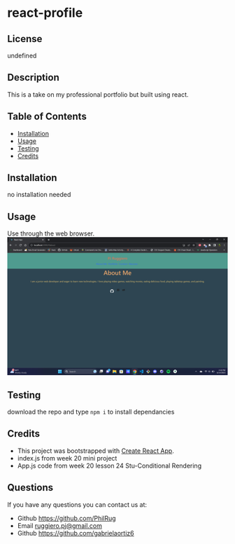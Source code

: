 # react-profile

## License

undefined
## Description
This is a take on my professional portfolio but built using react.

## Table of Contents
    
- [Installation](#installation)
- [Usage](#usage)
- [Testing](#test)
- [Credits](#credits)
    
## Installation
no installation needed

## Usage
Use through the web browser.
![front page](src/Images/front-page.png)

## Testing
download the repo and type
`npm i` to install dependancies

## Credits
- This project was bootstrapped with [Create React App](https://github.com/facebook/create-react-app).
- index.js from week 20 mini project
- App.js code from week 20 lesson 24 Stu-Conditional Rendering
    
## Questions
If you have any questions you can contact us at:
- Github https://github.com/PhilRug
- Email ruggiero.pj@gmail.com
- Github https://github.com/gabrielaortiz6
